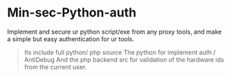 # Min-sec-Python-auth
Implement and secure ur python script/exe from any proxy tools, and make a simple but easy authentication for ur tools. 

> Its include full python/ php source 
The python for implement auth / AntiDebug 
And the php backend src for validation of the hardware ids from the current user.
